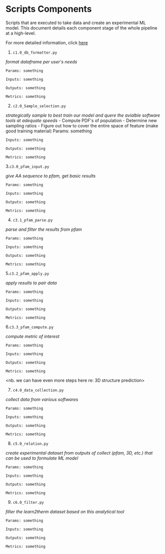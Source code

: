 # Scripts Components

Scripts that are executed to take data and create an experimental ML model. This document details each component stage of the whole pipeline at a high-level.

For more detailed information, click [here](./package_components.md)

1. `c1.0_db_formatter.py`

*format dataframe per user's needs*
    
    Params: something

    Inputs: something

    Outputs: something

    Metrics: something

2. `c2.0_Sample_selection.py`

*strategically sample to best train our model and quere the avialble software tools at adequate speeds*
        - Compute PDF's of population
        - Determine new sampling ratios
        - Figure out how to cover the entire space of feature (make good training material)
    Params: something

    Inputs: something

    Outputs: something

    Metrics: something

3.`c3.0_pfam_input.py`

*give AA sequence to pfam, get basic results*

    Params: something

    Inputs: something

    Outputs: something

    Metrics: something

4. `c3.1_pfam_parse.py`

*parse and filter the results from pfam*

    Params: something

    Inputs: something

    Outputs: something

    Metrics: something

5.`c3.2_pfam_apply.py`

*apply results to pair data*
    
    Params: something

    Inputs: something

    Outputs: something

    Metrics: something

6.`c3.3_pfam_compute.py`

*compute metric of interest*

    Params: something

    Inputs: something

    Outputs: something

    Metrics: something

<nb. we can have even more steps here re: 3D structure prediction>

7. `c4.0_data_collection.py`

*collect data from various softwares*

    Params: something

    Inputs: something

    Outputs: something

    Metrics: something

8. `c5.0_relation.py`

*create experimental dataset from outputs of collect (pfam, 3D, etc.) that can be used to formulate ML model*


    Params: something

    Inputs: something

    Outputs: something

    Metrics: something

9. `c6.0_filter.py`

*filter the learn2therm dataset based on this analytical tool*

    Params: something

    Inputs: something

    Outputs: something

    Metrics: something